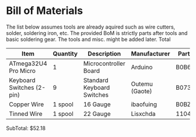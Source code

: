 # Bill of Materials

The list below assumes tools are already aquired such as wire cutters, solder, soldering iron, etc. The provided BoM is strictly parts after tools and basic soldering gear. The tools and misc. might be added later.
Total

| Item | Quantity | Description | Manufacturer | Part Number | Price | Link |
|------|----------|-------------|--------------|-------------|-------|------|
| ATmega32U4 Pro Micro | 1 | Microcontroller Board | Arduino | B0B6HYLC44 | $9.99 | [Amazon](https://www.amazon.com/dp/B0B6HYLC44?ref_=ppx_hzsearch_conn_dt_b_fed_asin_title_1) |
| Keyboard Switches (2-pin) | 9 | Standard Keyboard Switches | Outemu (Gaote) | B073WC1NXL | $17.88 | [Amazon](https://www.amazon.com/dp/B073WC1NXL?ref_=ppx_hzsearch_conn_dt_b_fed_asin_title_3&th=1) |
| Copper Wire | 1 spool | 16 Gauge | ibaofuing | B0BZMRB1K5 | $16.99 | [Amazon](https://www.amazon.com/dp/B0BZMRB1K5?ref_=ppx_hzsearch_conn_dt_b_fed_asin_title_1&th=1) |
| Tinned Wire | 1 spool | 22 Gauge | Lisxchda | 1104650978 | $7.32 | [AliExpress](https://www.aliexpress.us/item/3256808627623176.html?spm=a2g0o.productlist.main.1.2506g76og76oA2&algo_pvid=733df03e-6399-485a-a67e-a20555408fbe&algo_exp_id=733df03e-6399-485a-a67e-a20555408fbe-0&pdp_ext_f=%7B%22order%22%3A%223%22%2C%22eval%22%3A%221%22%7D&pdp_npi=4%40dis%21USD%217.32%212.29%21%21%2153.02%2116.58%21%402103244617458988014521880e98ca%2112000046778355115%21sea%21US%210%21ABX&curPageLogUid=gsKF8kjk63hj&utparam-url=scene%3Asearch%7Cquery_from%3A) | 

SubTotal: $52.18
